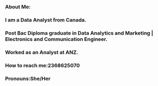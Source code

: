 ### About Me: 
### I am a Data Analyst from Canada.
### Post Bac Diploma graduate in Data Analytics and Marketing | Electronics and Communication Engineer.
### Worked as an Analyst at ANZ.
### How to reach me:2368625070
### Pronouns:She/Her

<!--
**LincyAntony/LincyAntony** is a ✨ _special_ ✨ repository because its `README.md` (this file) appears on your GitHub profile.

Here are some ideas to get you started:

- 🔭 I’m currently working on ...
- 🌱 I’m currently learning ...
- 👯 I’m looking to collaborate on ...
- 🤔 I’m looking for help with ...
- 💬 Ask me about ...
- 📫 How to reach me: ...
- 😄 Pronouns: ...
- ⚡ Fun fact: ...
-->
